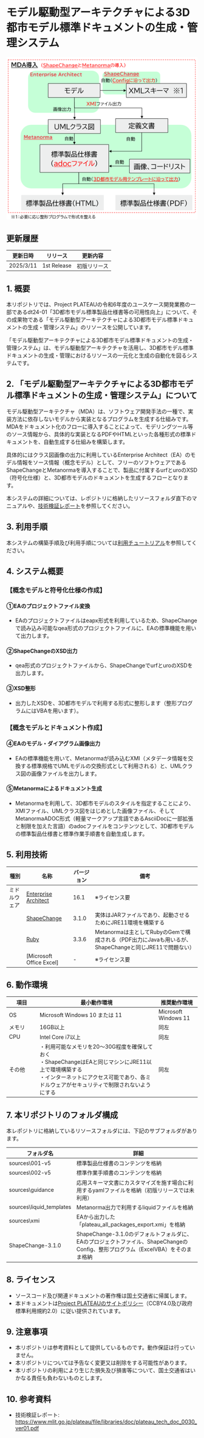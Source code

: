 # モデル駆動型アーキテクチャによる3D都市モデル標準ドキュメントの生成・管理システム <!-- OSSの対象物の名称を記載ください。分かりやすさを重視し、できるだけ日本語で命名ください。英語名称の場合は日本語説明を（）書きで併記ください。 -->

![概要](./img/overview_001.png) <!-- OSSの対象物のスクリーンショット（画面表示がない場合にはイメージ画像）を貼り付けください -->

## 更新履歴
| 更新日時 | リリース | 更新内容 |
| ---- | ---- | ---- |
| 2025/3/11 | 1st Release | 初版リリース |

## 1. 概要 <!-- 本リポジトリでOSS化しているソフトウェア・ライブラリについて1文で説明を記載ください -->
本リポジトリでは、Project PLATEAUの令和6年度のユースケース開発業務の一部であるdt24-01「3D都市モデル標準製品仕様書等の可用性向上」について、その成果物である「モデル駆動型アーキテクチャによる3D都市モデル標準ドキュメントの生成・管理システム」のリソースを公開しています。

「モデル駆動型アーキテクチャによる3D都市モデル標準ドキュメントの生成・管理システム」は、モデル駆動型アーキテクチャを活用し、3D都市モデル標準ドキュメントの生成・管理におけるリソースの一元化と生成の自動化を図るシステムです。

## 2. 「モデル駆動型アーキテクチャによる3D都市モデル標準ドキュメントの生成・管理システム」について <!-- 「」内にユースケース名称を記載ください。本文は以下のサンプルを参考に記載ください。URLはアクセンチュアにて設定しますので、サンプルそのままでOKです。 -->
モデル駆動型アーキテクチャ（MDA）は、ソフトウェア開発手法の一種で、実装方法に依存しないモデルから実装となるプログラムを生成する仕組みです。MDAをドキュメント化のフローに導入することによって、モデリングツール等のソース情報から、具体的な実装となるPDFやHTMLといった各種形式の標準ドキュメントを、自動生成する仕組みを構築します。

具体的にはクラス図画像の出力に利用しているEnterprise Architect（EA）のモデル情報をソース情報（概念モデル）として、フリーのソフトウェアであるShapeChangeとMetanormaを導入することで、製品に付属するurfとuroのXSD（符号化仕様）と、3D都市モデルのドキュメントを生成するフローとなります。

本システムの詳細については、レポジトリに格納したリソースフォルダ直下のマニュアルや、[技術検証レポート](https://www.mlit.go.jp/plateau/file/libraries/doc/plateau_tech_doc_0030_ver01.pdf)を参照してください。

## 3. 利用手順 <!-- 下記の通り、GitHub Pagesへリンクを記載ください。URLはアクセンチュアにて設定しますので、サンプルそのままでOKです。 -->
本システムの構築手順及び利用手順については[利用チュートリアル](https://r5-plateau-acn.github.io/SolarPotential/)を参照してください。

## 4. システム概要 <!-- OSS化対象のシステムが有する機能を記載ください。 -->
### 【概念モデルと符号化仕様の作成】
#### ①EAのプロジェクトファイル変換
- EAのプロジェクトファイルはeapx形式を利用しているため、ShapeChangeで読み込み可能なqea形式のプロジェクトファイルに、EAの標準機能を用いて出力します。

#### ②ShapeChangeのXSD出力
- qea形式のプロジェクトファイルから、ShapeChangeでurfとuroのXSDを出力します。

#### ③XSD整形
- 出力したXSDを、3D都市モデルで利用する形式に整形します（整形プログラムにはVBAを用います）。

### 【概念モデルとドキュメント作成】
#### ④EAのモデル・ダイアグラム画像出力
- EAの標準機能を用いて、Metanormaが読み込むXMI（メタデータ情報を交換する標準規格でUMLモデルの交換形式として利用される）と、UMLクラス図の画像ファイルを出力します。

#### ⑤Metanormaによるドキュメント生成
- Metanormaを利用して、3D都市モデルのスタイルを指定することにより、XMIファイル、UMLクラス図をはじめとした画像ファイル、そしてMetanormaADOC形式（軽量マークアップ言語であるAsciiDocに一部拡張と制限を加えた言語）のadocファイルをコンテンツとして、3D都市モデルの標準製品仕様書と標準作業手順書を自動生成します。

## 5. 利用技術

| 種別              | 名称   | バージョン | 備考 |
| ----------------- | --------|-------------|-----------------------------|
| ミドルウェア       | [Enterprise Architect](https://python-poetry.org/) | 16.1 | ※ライセンス要 |
|       | [ShapeChange](https://libgeos.org/) | 3.1.0 | 実体はJARファイルであり、起動させるためにJRE11環境を構築する |
|       | [Ruby](https://proj.org/) | 3.3.6 | Metanormaは主としてRubyのGemで構成される（PDF出力にJavaも用いるが、ShapeChangeと同じJRE11で問題ない） |
|       | [Microsoft Office Excel] | - | ※ライセンス要 |

## 6. 動作環境 <!-- 動作環境についての仕様を記載ください。 -->
| 項目               | 最小動作環境                                                                                                                                                                                                                                                                                                                                    | 推奨動作環境                   | 
| ------------------ | ----------------------------------------------------------------------------------------------------------------------------------------------------------------------------------------------------------------------------------------------------------------------------------------------------------------------------------------------- | ------------------------------ | 
| OS                 | Microsoft Windows 10 または 11                                                                                                                                                                                                                                                                                                                  |  Microsoft Windows 11 | 
| メモリ             | 16GB以上                                                                                                                                                                                                                                                                                                                                         | 同左                        | 
| CPU                | Intel Core i7以上                                                                                                                                                                                                                                                                                                                               | 同左                        |                      | 
| その他　　　       | ・利用可能なメモリを20～30G程度を確保しておく<br>・ShapeChangeはEAと同じマシンにJRE11以上で環境構築する<br>・インターネットにアクセス可能であり、各ミドルウェアがセキュリティで制限されないようにする |  同左                            | 

## 7. 本リポジトリのフォルダ構成 <!-- 本GitHub上のソースファイルの構成を記載ください。 -->
本レポジトリに格納しているリソースフォルダには、下記のサブフォルダがあります。

| フォルダ名 |　詳細 |
|-|-|
| sources\001-v5 | 標準製品仕様書のコンテンツを格納 |
| sources\002-v5 | 標準作業手順書のコンテンツを格納 |
| sources\guidance | 応用スキーマ文書にカスタマイズを施す場合に利用するyamlファイルを格納（初版リリースでは未利用） |
| sources\liquid_templates | Metanorma出力で利用するliquidファイルを格納 |
| sources\xmi | EAから出力した「plateau_all_packages_export.xmi」を格納 |
| ShapeChange-3.1.0 | ShapeChange-3.1.0のデフォルトフォルダに、EAのプロジェクトファイル、ShapeChangeのConfig、整形プログラム（ExcelVBA）をそのまま格納 |


## 8. ライセンス <!-- 変更せず、そのまま使うこと。 -->

- ソースコード及び関連ドキュメントの著作権は国土交通省に帰属します。
- 本ドキュメントは[Project PLATEAUのサイトポリシー](https://www.mlit.go.jp/plateau/site-policy/)（CCBY4.0及び政府標準利用規約2.0）に従い提供されています。

## 9. 注意事項 <!-- 変更せず、そのまま使うこと。 -->

- 本リポジトリは参考資料として提供しているものです。動作保証は行っていません。
- 本リポジトリについては予告なく変更又は削除をする可能性があります。
- 本リポジトリの利用により生じた損失及び損害等について、国土交通省はいかなる責任も負わないものとします。

## 10. 参考資料 <!-- 技術検証レポートのURLはアクセンチュアにて記載します。 -->
- 技術検証レポート: https://www.mlit.go.jp/plateau/file/libraries/doc/plateau_tech_doc_0030_ver01.pdf
